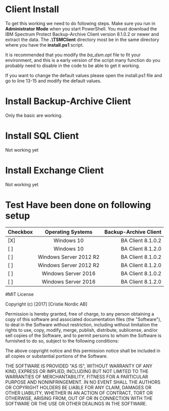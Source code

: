 # Client Install
To get this working we need to do following steps.
Make sure you run in **Administrator Mode** when you start PowerShell.
You must download the IBM Spectrum Protect Backup-Archive Client version 8.1.0.2 or newer and extract the data.
The **.\TSMClient** directory most be in the same directory where you have the **install.ps1** script.

It is recommended that you modify the *ba_dsm.opt* file to fit your environment, and this is a early version of the script many function do you probably need to disable in the code to be able to get it working.

If you want to change the default values please open the install.ps1 file and go to line 13-15 and modify the default values.

# Install Backup-Archive Client
Only the basic are working.

# Install SQL Client
Not working yet

# Install Exchange Client
Not working yet

# Test Have been done on following setup
| Checkbox      | Operating Systems       | Backup-Archive Client  |
| ------------- |:-----------------------:| ----------------------:|
| [X]           | Windows 10              | BA Client 8.1.0.2      |
| [ ]           | Windows 10              | BA Client 8.1.2.0      |
| [ ]           | Windows Server 2012 R2  | BA Client 8.1.0.2      |
| [ ]           | Windows Server 2012 R2  | BA Client 8.1.2.0      |
| [ ]           | Windows Server 2016     | BA Client 8.1.0.2      |
| [ ]           | Windows Server 2016     | BA Client 8.1.2.0      |


#MIT License

Copyright (c) [2017] [Cristie Nordic AB]

Permission is hereby granted, free of charge, to any person obtaining a copy
of this software and associated documentation files (the "Software"), to deal
in the Software without restriction, including without limitation the rights
to use, copy, modify, merge, publish, distribute, sublicense, and/or sell
copies of the Software, and to permit persons to whom the Software is
furnished to do so, subject to the following conditions:

The above copyright notice and this permission notice shall be included in all
copies or substantial portions of the Software.

THE SOFTWARE IS PROVIDED "AS IS", WITHOUT WARRANTY OF ANY KIND, EXPRESS OR
IMPLIED, INCLUDING BUT NOT LIMITED TO THE WARRANTIES OF MERCHANTABILITY,
FITNESS FOR A PARTICULAR PURPOSE AND NONINFRINGEMENT. IN NO EVENT SHALL THE
AUTHORS OR COPYRIGHT HOLDERS BE LIABLE FOR ANY CLAIM, DAMAGES OR OTHER
LIABILITY, WHETHER IN AN ACTION OF CONTRACT, TORT OR OTHERWISE, ARISING FROM,
OUT OF OR IN CONNECTION WITH THE SOFTWARE OR THE USE OR OTHER DEALINGS IN THE
SOFTWARE.
